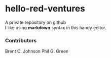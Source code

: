 # hello-red-ventures
A private repository on github </br>
I like using __markdown__ syntax in this handy editor.

### Contributors
Brent C. Johnson
Phil G. Green
